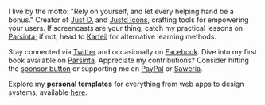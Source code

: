 <!-- ![Statistic](https://github-readme-stats.vercel.app/api?username=irsyadadl&show_icons=true&theme=default&border_radius=24&count_private=true) -->
I live by the motto: "Rely on yourself, and let every helping hand be a bonus." Creator of [Just D.](https://getjustd.com) and [Justd Icons]([https://paranoid.irsyad.co](https://getjustd.com/icons)), crafting tools for empowering your users. If screencasts are your thing, catch my practical lessons on [Parsinta](https://parsinta.com); if not, head to [Karteil](https://karteil.com) for alternative learning methods.

Stay connected via [Twitter](https://twitter.com/irsyadadl) and occasionally on [Facebook](https://facebook.com/irsyadadl). Dive into my first book available on [Parsinta](https://parsinta.com/ebooks). Appreciate my contributions? Consider hitting the [sponsor button](https://github.com/sponsors/irsyadadl) or supporting me on [PayPal](https://www.paypal.com/paypalme/irsyaddotco) or [Saweria](https://saweria.co/irsyadadl).

Explore my **personal templates** for everything from web apps to design systems, available [here]([https://irsyad.co/s](https://irsyadadl.gumroad.com/)).
